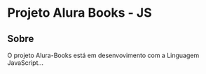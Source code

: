 <h1>Projeto Alura Books - JS</h1>

<h2>Sobre</h2>

<p>O projeto Alura-Books está em desenvovimento com a Linguagem JavaScript...</p>
